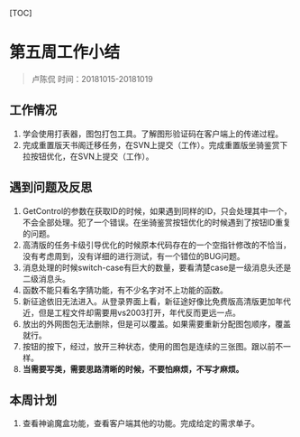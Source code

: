 [TOC]
# 第五周工作小结
>卢陈侃
>时间：20181015-20181019

## 工作情况
1. 学会使用打表器，图包打包工具。了解图形验证码在客户端上的传递过程。
2. 完成重置版天书阁迁移任务，在SVN上提交（工作）。完成重置版坐骑鉴赏下拉按钮优化，在SVN上提交（工作）。

## 遇到问题及反思
1. GetControl的参数在获取ID的时候，如果遇到同样的ID，只会处理其中一个，不会全部处理。犯了一个错误。在坐骑鉴赏按钮优化的时候遇到了按钮ID重复的问题。
2. 高清版的任务卡级引导优化的时候原本代码存在的一个空指针修改的不恰当，没有考虑周到，没有详细的进行测试，有一个错位的BUG问题。
3. 消息处理的时候switch-case有巨大的数量，要看清楚case是一级消息头还是二级消息头。
4. 函数不能只看名字猜功能，有不少名字对不上功能的函数。
5. 新征途依旧无法进入。从登录界面上看，新征途好像比免费版高清版更加年代近，但是工程文件却需要用vs2003打开，年代反而更远一点。
6. 放出的外网图包无法删除，但是可以覆盖。如果需要重新分配图包顺序，覆盖就行。
7. 按钮的按下，经过，放开三种状态，使用的图包是连续的三张图。跟以前不一样。
8. **当需要写类，需要思路清晰的时候，不要怕麻烦，不写才麻烦。**

## 本周计划
1. 查看神谕魔盒功能，查看客户端其他的功能。完成给定的需求单子。